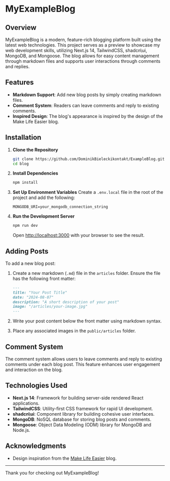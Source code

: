 # MyExampleBlog

## Overview

MyExampleBlog is a modern, feature-rich blogging platform built using the latest web technologies. This project serves as a preview to showcase my web development skills, utilizing Next.js 14, TailwindCSS, shadcn\ui, MongoDB, and Mongoose. The blog allows for easy content management through markdown files and supports user interactions through comments and replies.

## Features

- **Markdown Support**: Add new blog posts by simply creating markdown files.
- **Comment System**: Readers can leave comments and reply to existing comments.
- **Inspired Design**: The blog's appearance is inspired by the design of the Make Life Easier blog.

## Installation

1. **Clone the Repository**

   ```bash
   git clone https://github.com/DominikBieleckikontakt/ExampleBlog.git
   cd blog
   ```

2. **Install Dependencies**

   ```bash
   npm install
   ```

3. **Set Up Environment Variables**
   Create a `.env.local` file in the root of the project and add the following:

   ```env
   MONGODB_URI=your_mongodb_connection_string
   ```

4. **Run the Development Server**
   ```bash
   npm run dev
   ```
   Open [http://localhost:3000](http://localhost:3000) with your browser to see the result.

## Adding Posts

To add a new blog post:

1. Create a new markdown (`.md`) file in the `articles` folder. Ensure the file has the following front matter:

   ```markdown
   ---
   title: "Your Post Title"
   date: "2024-08-07"
   description: "A short description of your post"
   image: "/articles/your-image.jpg"
   ---
   ```

2. Write your post content below the front matter using markdown syntax.

3. Place any associated images in the `public/articles` folder.

## Comment System

The comment system allows users to leave comments and reply to existing comments under each blog post. This feature enhances user engagement and interaction on the blog.

## Technologies Used

- **Next.js 14**: Framework for building server-side rendered React applications.
- **TailwindCSS**: Utility-first CSS framework for rapid UI development.
- **shadcn\ui**: Component library for building cohesive user interfaces.
- **MongoDB**: NoSQL database for storing blog posts and comments.
- **Mongoose**: Object Data Modeling (ODM) library for MongoDB and Node.js.

## Acknowledgments

- Design inspiration from the [Make Life Easier](https://www.makelifeeasier.com) blog.

---

Thank you for checking out MyExampleBlog!
